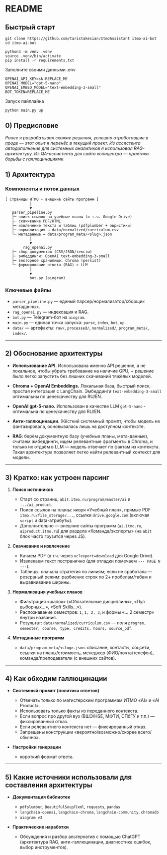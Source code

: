 # README
## Быстрый старт
```
git clone https://github.com/taristakesian/ItmoAssistant itmo-ai-bot
cd itmo-ai-bot
```

```
python3 -m venv .venv
source .venv/bin/activate
pip install -r requirements.txt
```
Заполните своими данными .env
```
OPENAI_API_KEY=sk-REPLACE_ME
OPENAI_MODEL="gpt-5-nano"
OPENAI_EMBED_MODEL="text-embedding-3-small"
BOT_TOKEN=REPLACE_ME
```
Запуск пайплайна
```
python main.py up
```

## 0) Предисловие

*Ранее я разрабатывал схожие решения, успешно отработавшие в проде — этот опыт я перенёс в текущий проект. Из ассистента автодополнения для системных аналитиков я использовал RAG-архитектуру. Из QA-ассистента для сайта копицентра — практики борьбы с галлюцинациями.*

## 1) Архитектура

### Компоненты и поток данных
```
[ Страницы ИТМО + внешние сайты программ ]
           │
           ▼
   parser_pipeline.py
   ├─ поиск ссылок на учебные планы (в т.ч. Google Drive)
   ├─ скачивание PDF/HTML
   ├─ извлечение текста и таблиц (pdfplumber + эвристики)
   ├─ нормализация → data/normalized/curriculum.csv
   └─ метаданные → data/program_meta/<slug>.json
           │
           ▼
        rag_openai.py
   ├─ сбор документов (CSV/JSON/тексты)
   ├─ эмбеддинги: OpenAI text-embedding-3-small
   ├─ векторное хранилище: Chroma (persist)
   └─ формирование ответа (RAG) с LLM
           │
           ▼
           bot.py (aiogram)
```

### Ключевые файлы
- `parser_pipeline.py` — единый парсер/нормализатор/сборщик метаданных.
- `rag_openai.py` — индексация и RAG.
- `bot.py` — Telegram-бот на `aiogram`.
- `main.py` — единая точка запуска: `parse`, `index`, `bot`, `up`.
- `data/` — артефакты: `raw/`, `processed/`, `normalized/`, `program_meta/`, `index/`.

---

## 2) Обоснование архитектуры

- **Использование API.** Использована именно API решение, а не локальное, чтобы убрать требование на наличие GPU, + решение было легко запустить без лишних скачиваний тяжёлых моделей.
- **Chroma + OpenAI Embeddings.** Локальная база, быстрый поиск, простая интеграция с LangChain. Эмбеддинги `text-embedding-3-small` оптимальны по цене/качеству для RU/EN.
- **OpenAI gpt-5-nano.** Использован в качестве LLM `gpt-5-nano` - оптимальна по цене/качеству для RU/EN.
- **Анти-галлюцинации.** Жёсткий системный промпт, чтобы модель не фантазировала, основывалась лишь на доступном контексте.

- **RAG**: берём документную базу (учебные планы, мета-данные), считаем эмбеддинги, ищем релевантные фрагменты в Chroma, и только их отдаём в LLM — модель отвечает по фактам из контекста. Такая архитектура позволяет легко найти релевантный контекст для модели.

---

## 3) Кратко: как устроен парсинг

1. **Поиск источников**
   - Старт со страниц: `abit.itmo.ru/program/master/ai` и `.../ai_product`.
   - Поиск ссылок на планы: якоря «Учебный план», прямые PDF `itmo.ru/file_storage/...`, ссылки `drive.google.com` (включая `script` и data-атрибуты).
   - Дополнительно — внешние сайты программ (`ai.itmo.ru`, `aiproduct.itmo.ru`) для раздела «Команда/эксперты» (на `abit` блок часто грузится через JS).

2. **Скачивание и извлечение**
   - Качаем PDF (в т.ч. через `uc?export=download` для Google Drive).
   - Извлекаем текст постранично (для отладки помечаем `--- PAGE N ---`).
   - Таблицы: сначала стратегия по линиям; если не сработала — резервный режим: разбиение строк по 2+ пробелам/табам и выравнивание ширины.

3. **Нормализация учебных планов**
   - Фильтрация «шапок» («Обязательные дисциплины», «Пул выборных…», «Soft Skills…»).
   - Распознавание семестров: `1`, `1, 2, 3`, и формы «… 2 семестр» внутри названия.
   - Результат: `data/normalized/curriculum.csv` — поля `program, semester, course, type, credits, hours, source_pdf`.

4. **Метаданные программ**
   - `data/program_meta/<slug>.json`: описание, контакты, соцсети, ссылки на планы/стоимость, менеджер (ФИО/почта/телефон), команда/преподаватели (с внешних сайтов).

---

## 4) Как обходим галлюцинации

- **Системный промпт (политика ответов)**
  - Отвечать только по магистерским программам ИТМО «AI» и «AI Product».
  - Использовать только факты из переданного контекста.
  - Если вопрос про другой вуз (ВШЭ/HSE, МФТИ, СПбГУ и т.п.) — фиксированный отказ.
  - Если релевантного контекста нет — фиксированный отказ.
  - Запрещены конструкции «вероятно/возможно/скорее всего/обычно».

- **Настройки генерации**
  - короткий формат ответа.

---

## 5) Какие источники использовали для составления архитектуры

- **Документация библиотек**
  - `pdfplumber`, `BeautifulSoup`/`lxml`, `requests`, `pandas`
  - `langchain-openai`, `langchain-chroma`, `langchain-community`, `chromadb`
  - `aiogram v3`

- **Практические наработки**
  - Обсуждения и разбор альтернатив с помощью ChatGPT (архитектура RAG, анти-галлюцинации, диагностика ошибок, выбор инструментов).
